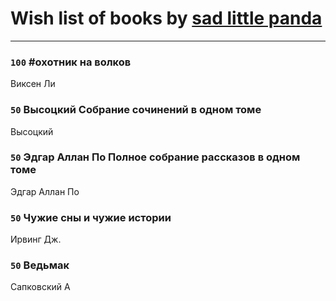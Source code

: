 # Wish list of books by [sad little panda](https://www.facebook.com/app_scoped_user_id/1882525281990290/)
---

### `100` #охотник на волков
Виксен Ли

### `50` Высоцкий Собрание сочинений в одном томе
Высоцкий

### `50` Эдгар Аллан По Полное собрание рассказов в одном томе
Эдгар Аллан По

### `50` Чужие сны и чужие истории
Ирвинг Дж.

### `50` Ведьмак
Сапковский А


